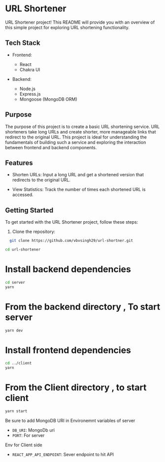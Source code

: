 # URL Shortener
 URL Shortener project! This README will provide you with an overview of this simple project for exploring URL shortening functionality.

## Tech Stack

- Frontend:
  - React
  - Chakra UI

- Backend:
  - Node.js
  - Express.js
  - Mongoose (MongoDB ORM)

## Purpose

The purpose of this project is to create a basic URL shortening service. URL shorteners take long URLs and create shorter, more manageable links that redirect to the original URL. This project is ideal for understanding the fundamentals of building such a service and exploring the interaction between frontend and backend components.

## Features

- Shorten URLs: Input a long URL and get a shortened version that redirects to the original URL.
  
- View Statistics: Track the number of times each shortened URL is accessed.

## Getting Started

To get started with the URL Shortener project, follow these steps:

1. Clone the repository:

 ```bash
   git clone https://github.com/vbvsingh29/url-shortner.git
```

```bash
cd url-shortener
```

# Install backend dependencies
``` bash
cd server
yarn
```
# From the backend directory , To start server
```bash 
yarn dev
```

# Install frontend dependencies
```bash
cd ../client
yarn
```

# From the Client directory , to start client
``` bash
yarn start
```

Be sure to add MongoDB URI in Environemnt variables of server 
- `DB_URI`: MongoDb uri
- `PORT`: For server 

Env for Client side 
- `REACT_APP_API_ENDPOINT`: Sever endpoint to hit API
  
